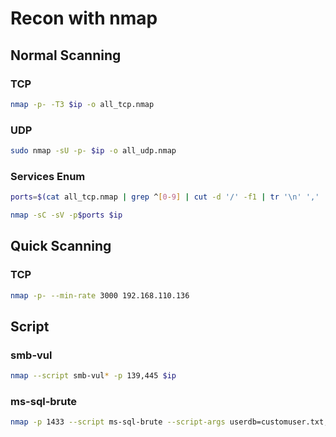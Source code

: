 # Recon with nmap

## Normal Scanning

### TCP

``` bash
nmap -p- -T3 $ip -o all_tcp.nmap
```

### UDP

``` bash
sudo nmap -sU -p- $ip -o all_udp.nmap
```

### Services Enum

``` bash
ports=$(cat all_tcp.nmap | grep ^[0-9] | cut -d '/' -f1 | tr '\n' ',' | sed s/,$//); echo $ports
```

``` bash
nmap -sC -sV -p$ports $ip
```

## Quick Scanning

### TCP

``` bash
nmap -p- --min-rate 3000 192.168.110.136
```

## Script

### smb-vul

``` bash
nmap --script smb-vul* -p 139,445 $ip
```

### ms-sql-brute

``` bash
nmap -p 1433 --script ms-sql-brute --script-args userdb=customuser.txt,passdb=custompass.txt <host>
```